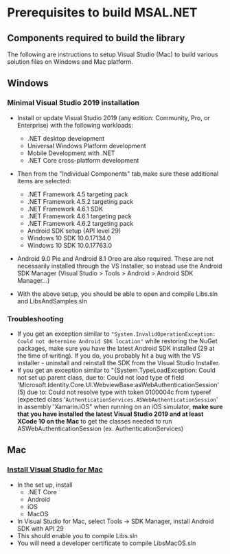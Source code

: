 # Prerequisites to build MSAL.NET

## Components required to build the library

The following are instructions to setup Visual Studio (Mac) to build various solution files on Windows and Mac platform.

## Windows

### Minimal Visual Studio 2019 installation

* Install or update Visual Studio 2019 (any edition: Community, Pro, or Enterprise) with the following workloads:

  * .NET desktop development
  * Universal Windows Platform development
  * Mobile Development with .NET
  * .NET Core cross-platform development

* Then from the "Individual Components" tab,make sure these additional items are selected:

  * .NET Framework 4.5 targeting pack
  * .NET Framework 4.5.2 targeting pack
  * .NET Framework 4.6.1 SDK
  * .NET Framework 4.6.1 targeting pack
  * .NET Framework 4.6.2 targeting pack
  * Android SDK setup (API level 29)
  * Windows 10 SDK 10.0.17134.0
  * Windows 10 SDK 10.0.17763.0

* Android 9.0 Pie and Android 8.1 Oreo are also required. These are not necessarily installed through the VS Installer, so instead use the Android SDK Manager (Visual Studio > Tools > Android > Android SDK Manager…)

* With the above setup, you should be able to open and compile Libs.sln and LibsAndSamples.sln 

### Troubleshooting

* If you get an exception similar to `"System.InvalidOperationException: Could not determine Android SDK location"` while restoring the NuGet packages, make sure you have the latest Android SDK installed (29 at the time of writing). If you do, you probably hit a bug with the VS installer - uninstall and reinstall the SDK from the Visual Studio Installer. 
* If you get an exception similar to "{System.TypeLoadException: Could not set up parent class, due to: Could not load type of field 'Microsoft.Identity.Core.UI.WebviewBase:asWebAuthenticationSession' (5) due to: Could not resolve type with token 0100004c from typeref (expected class '`AuthenticationServices.ASWebAuthenticationSession`' in assembly 'Xamarin.iOS" when running on an iOS simulator, **make sure that you have installed the latest Visual Studio 2019 and at least XCode 10 on the Mac** to get the classes needed to run ASWebAuthenticationSession (ex. AuthenticationServices)

## Mac

### [Install Visual Studio for Mac](https://visualstudio.microsoft.com/vs/mac/)

* In the set up, install
  * .NET Core
  * Android
  * iOS
  * MacOS
* In Visual Studio for Mac, select Tools -> SDK Manager, install Android SDK with API 29
* This should enable you to compile Libs.sln
* You will need a developer certificate to compile LibsMacOS.sln
